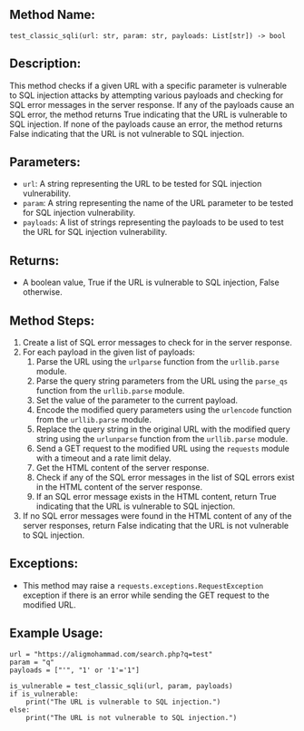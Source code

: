 ## Method Name:

`test_classic_sqli(url: str, param: str, payloads: List[str]) -> bool`

## Description:

This method checks if a given URL with a specific parameter is vulnerable to SQL injection attacks by attempting various payloads and checking for SQL error messages in the server response. If any of the payloads cause an SQL error, the method returns True indicating that the URL is vulnerable to SQL injection. If none of the payloads cause an error, the method returns False indicating that the URL is not vulnerable to SQL injection.

## Parameters:

-   `url`: A string representing the URL to be tested for SQL injection vulnerability.
-   `param`: A string representing the name of the URL parameter to be tested for SQL injection vulnerability.
-   `payloads`: A list of strings representing the payloads to be used to test the URL for SQL injection vulnerability.

## Returns:

-   A boolean value, True if the URL is vulnerable to SQL injection, False otherwise.

## Method Steps:

1.  Create a list of SQL error messages to check for in the server response.
2.  For each payload in the given list of payloads:
    1.  Parse the URL using the `urlparse` function from the `urllib.parse` module.
    2.  Parse the query string parameters from the URL using the `parse_qs` function from the `urllib.parse` module.
    3.  Set the value of the parameter to the current payload.
    4.  Encode the modified query parameters using the `urlencode` function from the `urllib.parse` module.
    5.  Replace the query string in the original URL with the modified query string using the `urlunparse` function from the `urllib.parse` module.
    6.  Send a GET request to the modified URL using the `requests` module with a timeout and a rate limit delay.
    7.  Get the HTML content of the server response.
    8.  Check if any of the SQL error messages in the list of SQL errors exist in the HTML content of the server response.
    9.  If an SQL error message exists in the HTML content, return True indicating that the URL is vulnerable to SQL injection.
3.  If no SQL error messages were found in the HTML content of any of the server responses, return False indicating that the URL is not vulnerable to SQL injection.

## Exceptions:

-   This method may raise a `requests.exceptions.RequestException` exception if there is an error while sending the GET request to the modified URL.

## Example Usage:

```
url = "https://aligmohammad.com/search.php?q=test"
param = "q"
payloads = ["'", "1' or '1'='1"]

is_vulnerable = test_classic_sqli(url, param, payloads)
if is_vulnerable:
    print("The URL is vulnerable to SQL injection.")
else:
    print("The URL is not vulnerable to SQL injection.")
 ```